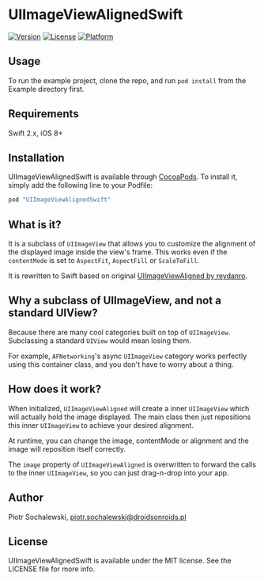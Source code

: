 # UIImageViewAlignedSwift

[![Version](https://img.shields.io/cocoapods/v/UIImageViewAlignedSwift.svg?style=flat)](http://cocoapods.org/pods/UIImageViewAlignedSwift)
[![License](https://img.shields.io/cocoapods/l/UIImageViewAlignedSwift.svg?style=flat)](http://cocoapods.org/pods/UIImageViewAlignedSwift)
[![Platform](https://img.shields.io/cocoapods/p/UIImageViewAlignedSwift.svg?style=flat)](http://cocoapods.org/pods/UIImageViewAlignedSwift)

## Usage

To run the example project, clone the repo, and run `pod install` from the Example directory first.

## Requirements
Swift 2.x, iOS 8+

## Installation

UIImageViewAlignedSwift is available through [CocoaPods](http://cocoapods.org). To install
it, simply add the following line to your Podfile:

```ruby
pod "UIImageViewAlignedSwift"
```

## What is it?

It is a subclass of `UIImageView` that allows you to customize the alignment of the displayed image inside the view's frame.
This works even if the `contentMode` is set to `AspectFit`, `AspectFill` or `ScaleToFill`.

It is rewritten to Swift based on original [UIImageViewAligned by reydanro](https://github.com/reydanro/UIImageViewAligned).

## Why a subclass of UIImageView, and not a standard UIView?

Because there are many cool categories built on top of `UIImageView`. Subclassing a standard `UIView` would mean losing them.

For example, `AFNetworking`'s async `UIImageView` category works perfectly using this container class, and you don't have to worry about a thing.


## How does it work?

When initialized, `UIImageViewAligned` will create a inner `UIImageView` which will actually hold the image displayed.
The main class then just repositions this inner `UIImageView` to achieve your desired alignment.

At runtime, you can change the image, contentMode or alignment and the image will reposition itself correctly.

The `image` property of `UIImageViewAligned` is overwritten to forward the calls to the inner `UIImageView`, so you can just drag-n-drop into your app.

## Author

Piotr Sochalewski, piotr.sochalewski@droidsonroids.pl

## License

UIImageViewAlignedSwift is available under the MIT license. See the LICENSE file for more info.
